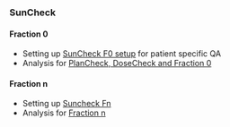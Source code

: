 ### SunCheck

#### Fraction 0
- Setting up [SunCheck F0 setup](./SunCheck%20F0%20setup.md) for patient specific QA
- Analysis for [PlanCheck, DoseCheck and Fraction 0](./SunCheckAnalysis.md)


#### Fraction n
- Setting up [Suncheck Fn](./SunCheck_Fraction_n_setup.md)
- Analysis for [Fraction n](./fraction_n_analysis.md)
